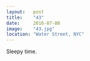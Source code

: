 ```yaml
---
layout:   post
title:    "43"
date:     2016-07-08
image:    "43.jpg"
location: "Water Street, NYC"
---
```


Sleepy time.
